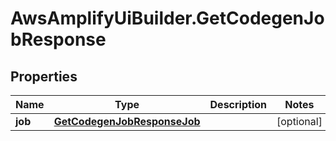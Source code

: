 # AwsAmplifyUiBuilder.GetCodegenJobResponse

## Properties

Name | Type | Description | Notes
------------ | ------------- | ------------- | -------------
**job** | [**GetCodegenJobResponseJob**](GetCodegenJobResponseJob.md) |  | [optional] 


